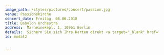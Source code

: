 ```yaml
---
image_path: /styles/pictures/concert/passion.jpg
venue: Passionskirche
concert_date: Freitag, 08.06.2018
title: Babylon Orchestra
address:  Marheinekepl. 1, 10961 Berlin
details:  Sichern Sie sich Ihre Karten direkt <a target="_blank" href="http://www.akanthus.de/de/veranstaltungen/eventeinzelheiten/1172/-/babylon-orchestra"> Online</a>
id: modal2


---
```

